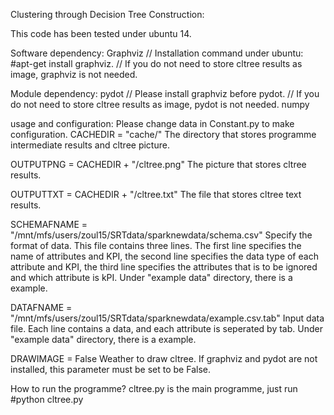 Clustering through Decision Tree Construction:

This code has been tested under ubuntu 14.

Software dependency:
Graphviz
// Installation command under ubuntu: #apt-get install graphviz.
// If you do not need to store cltree results as image, graphviz is not needed.

Module dependency:
pydot
// Please install graphviz before pydot.
// If you do not need to store cltree results as image, pydot is not needed.
numpy

usage and configuration:
Please change data in Constant.py to make configuration.
CACHEDIR = "cache/"
    The directory that stores programme intermediate results and cltree picture.

OUTPUTPNG = CACHEDIR + "/cltree.png"
    The picture that stores cltree results.

OUTPUTTXT = CACHEDIR + "/cltree.txt"
    The file that stores cltree text results.

SCHEMAFNAME = "/mnt/mfs/users/zoul15/SRTdata/sparknewdata/schema.csv"
    Specify the format of data.
    This file contains three lines. The first line specifies the name of attributes and KPI,
    the second line specifies the data type of each attribute and KPI, the third line
    specifies the attributes that is to be ignored and which attribute is kPI.
    Under "example data" directory, there is a example.

DATAFNAME = "/mnt/mfs/users/zoul15/SRTdata/sparknewdata/example.csv.tab"
    Input data file.
    Each line contains a data, and each attribute is seperated by tab.
    Under "example data" directory, there is a example.

DRAWIMAGE = False
    Weather to draw cltree.
    If graphviz and pydot are not installed, this parameter must be set to be False.

How to run the programme?
cltree.py is the main programme, just run #python cltree.py